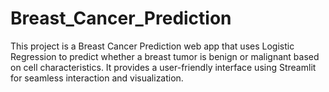 # Breast_Cancer_Prediction
This project is a Breast Cancer Prediction web app that uses Logistic Regression to predict whether a breast tumor is benign or malignant based on cell characteristics. It provides a user-friendly interface using Streamlit for seamless interaction and visualization.

